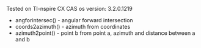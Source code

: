 Tested on TI-nspire CX CAS os version: 3.2.0.1219

- angforintersec() - angular forward intersection
- coords2azimuth() - azimuth from coordinates
- azimuth2point() - point b from point a, azimuth and distance between a and b

